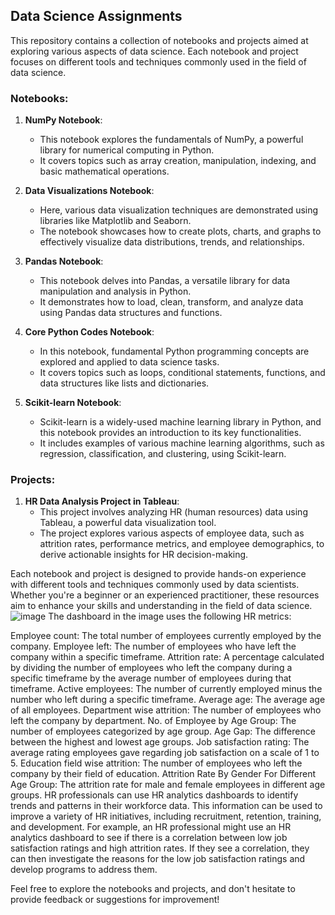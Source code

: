 ## Data Science Assignments

This repository contains a collection of notebooks and projects aimed at exploring various aspects of data science. Each notebook and project focuses on different tools and techniques commonly used in the field of data science.

### Notebooks:

1. **NumPy Notebook**:
   - This notebook explores the fundamentals of NumPy, a powerful library for numerical computing in Python.
   - It covers topics such as array creation, manipulation, indexing, and basic mathematical operations.

2. **Data Visualizations Notebook**:
   - Here, various data visualization techniques are demonstrated using libraries like Matplotlib and Seaborn.
   - The notebook showcases how to create plots, charts, and graphs to effectively visualize data distributions, trends, and relationships.

3. **Pandas Notebook**:
   - This notebook delves into Pandas, a versatile library for data manipulation and analysis in Python.
   - It demonstrates how to load, clean, transform, and analyze data using Pandas data structures and functions.

4. **Core Python Codes Notebook**:
   - In this notebook, fundamental Python programming concepts are explored and applied to data science tasks.
   - It covers topics such as loops, conditional statements, functions, and data structures like lists and dictionaries.

5. **Scikit-learn Notebook**:
   - Scikit-learn is a widely-used machine learning library in Python, and this notebook provides an introduction to its key functionalities.
   - It includes examples of various machine learning algorithms, such as regression, classification, and clustering, using Scikit-learn.

### Projects:

1. **HR Data Analysis Project in Tableau**:
   - This project involves analyzing HR (human resources) data using Tableau, a powerful data visualization tool.
   - The project explores various aspects of employee data, such as attrition rates, performance metrics, and employee demographics, to derive actionable insights for HR decision-making.

Each notebook and project is designed to provide hands-on experience with different tools and techniques commonly used by data scientists. Whether you're a beginner or an experienced practitioner, these resources aim to enhance your skills and understanding in the field of data science.
![image](https://github.com/ddiiyya/Data-Science/assets/167962215/58bc25e8-4fdc-4d07-b825-1a0ef430e53c)
The dashboard in the image  uses the following HR metrics:

Employee count: The total number of employees currently employed by the company.
Employee left: The number of employees who have left the company within a specific timeframe.
Attrition rate: A percentage calculated by dividing the number of employees who left the company during a specific timeframe by the average number of employees during that timeframe.
Active employees: The number of currently employed minus the number who left during a specific timeframe.
Average age: The average age of all employees.
Department wise attrition: The number of employees who left the company by department.
No. of Employee by Age Group: The number of employees categorized by age group.
Age Gap: The difference between the highest and lowest age groups.
Job satisfaction rating: The average rating employees gave regarding job satisfaction on a scale of 1 to 5.
Education field wise attrition: The number of employees who left the company by their field of education.
Attrition Rate By Gender For Different Age Group: The attrition rate for male and female employees in different age groups.
HR professionals can use HR analytics dashboards to identify trends and patterns in their workforce data. This information can be used to improve a variety of HR initiatives, including recruitment, retention, training, and development. For example, an HR professional might use an HR analytics dashboard to see if there is a correlation between low job satisfaction ratings and high attrition rates. If they see a correlation, they can then investigate the reasons for the low job satisfaction ratings and develop programs to address them.

Feel free to explore the notebooks and projects, and don't hesitate to provide feedback or suggestions for improvement!
